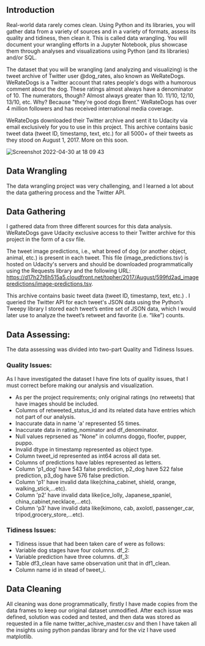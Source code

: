 ## Introduction

Real-world data rarely comes clean. Using Python and its libraries, you will gather data from a variety of sources and in a variety of formats, assess its quality and tidiness, then clean it. This is called data wrangling. You will document your wrangling efforts in a Jupyter Notebook, plus showcase them through analyses and visualizations using Python (and its libraries) and/or SQL.

The dataset that you will be wrangling (and analyzing and visualizing) is the tweet archive of Twitter user @dog_rates, also known as WeRateDogs. WeRateDogs is a Twitter account that rates people's dogs with a humorous comment about the dog. These ratings almost always have a denominator of 10. The numerators, though? Almost always greater than 10. 11/10, 12/10, 13/10, etc. Why? Because "they're good dogs Brent." WeRateDogs has over 4 million followers and has received international media coverage.

WeRateDogs downloaded their Twitter archive and sent it to Udacity via email exclusively for you to use in this project. This archive contains basic tweet data (tweet ID, timestamp, text, etc.) for all 5000+ of their tweets as they stood on August 1, 2017. More on this soon.

![Screenshot 2022-04-30 at 18 09 43](https://user-images.githubusercontent.com/52135942/166113345-b45411ad-8df6-442a-8157-93ca0da7015a.png)

## Data Wrangling
The data wrangling project was very challenging, and I learned a lot about the data gathering process and the Twitter API.

## Data Gathering
I gathered data from three different sources for this data analysis. WeRateDogs gave Udacity exclusive access to their Twitter archive for this project in the form of a csv file.

The tweet image predictions, i.e., what breed of dog (or another object, animal, etc.) is present in each tweet. This file (image_predictions.tsv) is hosted on Udacity's servers and should be downloaded programmatically using the Requests library and the following URL:
https://d17h27t6h515a5.cloudfront.net/topher/2017/August/599fd2ad_imagepredictions/image-predictions.tsv.

This archive contains basic tweet data (tweet ID, timestamp, text, etc.) . I queried the Twitter API for each tweet's JSON data using the Python’s Tweepy library I stored each tweet’s entire set of JSON data, which I would later use to analyze the tweet’s retweet and favorite (i.e. “like”) counts.

## Data Assessing:

The data assessing was divided into two-part Quality and Tidiness Issues.

### Quality Issues:

As I have investigated the dataset I have fine lots of quality issues, that I must correct before
making our analysis and visualization.

* As per the project requirements; only original ratings (no retweets) that have images should be included.
* Columns of retweeted_status_id and its related data have entries which not part of our analysis.
* Inaccurate data in name 'a' represented 55 times.
* Inaccurate data in rating_nominator and df_denominator.
* Null values reprsened as "None" in columns doggo, floofer, pupper, puppo.
* Invalid dtype in timestamp represented as object type.
* Column tweet_id represented as int64 across all data set.
* Columns of predictions have lables represented as letters.
* Column 'p1_dog' have 543 false prediction, p2_dog have 522 false prediction, p3_dog have 576 false prediction.
* Column 'p1' have invalid data like(china_cabinet, shield, orange, walking_stick,...etc).
* Column 'p2' have invalid data like(ice_lolly, Japanese_spaniel, china_cabinet,necklace,...etc).
* Column 'p3' have invalid data like(kimono, cab, axolotl, passenger_car, tripod,grocery_store,...etc).

### Tidiness Issues:

* Tidiness issue that had been taken care of were as follows:
* Variable dog stages have four columns. df_2:
* Variable prediction have three columns. df_3:
* Table df3_clean have same observation unit that in df1_clean.
* Column name id in stead of tweet_i.

## Data Cleaning

All cleaning was done programmatically, firstly I have made copies from the data frames to keep our original dataset unmodified. After each issue was defined, solution was coded and tested, and then data was stored as requested in a file name twitter_achive_master.csv and then I have taken all the insights using python pandas library and for the viz I have used
matplotlib.
